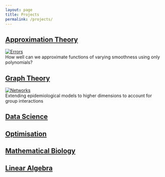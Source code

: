 ```yaml
---
layout: page
title: Projects
permalink: /projects/
---
```


## [Approximation Theory](https://jdhesi.github.io/) 
[![Errors](/assets/images/multiplot3_resize.png)](https://jdhesi.github.io/) <br>
How well can we approximate functions of varying smoothness using only polynomials?
## [Graph Theory](https://jdhesi.github.io/) 
[![Networks](/assets/images/networks_resize.jpg)](https://jdhesi.github.io/) <br>
Extending epidemiological models to higher dimensions to account for group interactions
## [Data Science](https://jdhesi.github.io/) 
## [Optimisation](https://jdhesi.github.io/) 
## [Mathematical Biology](https://jdhesi.github.io/) 
## [Linear Algebra](https://jdhesi.github.io/) 